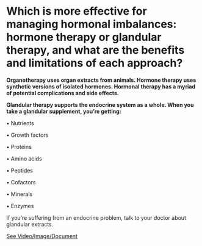 # Which is more effective for managing hormonal imbalances: hormone therapy or glandular therapy, and what are the benefits and limitations of each approach?

**Organotherapy uses organ extracts from animals. Hormone therapy uses synthetic versions of isolated hormones. Hormonal therapy has a myriad of potential complications and side effects.**

**Glandular therapy supports the endocrine system as a whole. When you take a glandular supplement, you’re getting:**

• Nutrients

• Growth factors

• Proteins

• Amino acids

• Peptides

• Cofactors

• Minerals

• Enzymes

If you’re suffering from an endocrine problem, talk to your doctor about glandular extracts.

 [See Video/Image/Document](https://hls-player.drberg.com/asset?path=migrated-assets/hormones-out-of-balance-this-is-why-drberg-on-hormonal-imbalance)